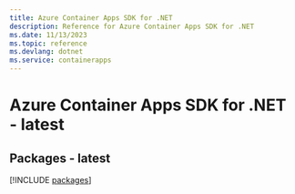 ```yaml
---
title: Azure Container Apps SDK for .NET
description: Reference for Azure Container Apps SDK for .NET
ms.date: 11/13/2023
ms.topic: reference
ms.devlang: dotnet
ms.service: containerapps
---
```

# Azure Container Apps SDK for .NET - latest
## Packages - latest
[!INCLUDE [packages](container-apps-index.md)]
